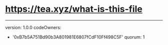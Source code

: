 # https://tea.xyz/what-is-this-file
---
version: 1.0.0
codeOwners:
  - '0xB7b5A751Bd90b3A801981E6807fCdF10Ff498C5F'
quorum: 1
